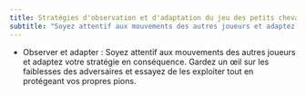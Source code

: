 ```yaml
---
title: Stratégies d'observation et d'adaptation du jeu des petits chevaux
subtitle: "Soyez attentif aux mouvements des autres joueurs et adaptez votre stratégie en conséquence..."
---
```


- Observer et adapter : Soyez attentif aux mouvements des autres joueurs et adaptez votre stratégie en conséquence. Gardez un œil sur les faiblesses des adversaires et essayez de les exploiter tout en protégeant vos propres pions.
